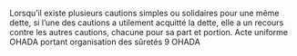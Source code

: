 Lorsqu’il existe plusieurs cautions simples ou solidaires pour une même dette, si
l’une des cautions a utilement acquitté la dette, elle a un recours contre les autres cautions,
chacune pour sa part et portion.
Acte uniforme OHADA portant organisation des sûretés
9
OHADA